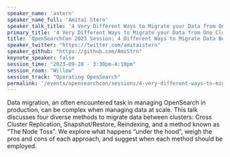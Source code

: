 ```yaml
---
speaker_name: 'astern'
speaker_name_full: 'Amitai Stern'
speaker_talk_title: '4 Very Different Ways to Migrate your Data from One Cluster to Another'
primary_title: '4 Very Different Ways to Migrate your Data from One Cluster to Another'
title: 'OpenSearchCon 2023 Session: 4 Different Ways to Migrate Data Between Clusters'
speaker_twitter: "https://twitter.com/amitaistern"
speaker_github: "https://github.com/AmiStrn"
keynote_speaker: false
session_time: "2023-09-28 - 3:30pm-4:10pm"
session_room: "Willow"
session_track: "Operating OpenSearch"
permalink: '/events/opensearchcon/sessions/4-very-different-ways-to-migrate-your-data-from-one-cluster-to-another.html'
---
```


Data migration, an often encountered task in managing OpenSearch in production, can be complex when managing data at scale. This talk discusses four diverse methods to migrate data between clusters: Cross Cluster Replication, Snapshot/Restore, Reindexing, and a method known as “The Node Toss”. We explore what happens “under the hood”, weigh the pros and cons of each approach, and suggest when each method should be employed.
